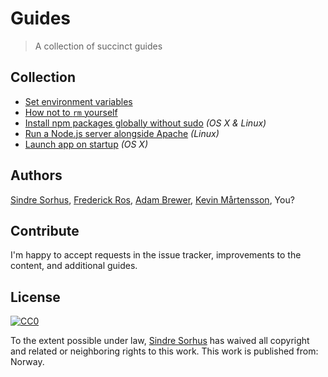 # Guides

> A collection of succinct guides


## Collection

- [Set environment variables](set-environment-variables.md)
- [How not to `rm` yourself](how-not-to-rm-yourself.md)
- [Install npm packages globally without sudo](npm-global-without-sudo.md) *(OS X & Linux)*
- [Run a Node.js server alongside Apache](run-node-server-alongside-apache.md) *(Linux)*
- [Launch app on startup](launch-app-on-startup-osx.md) *(OS X)*


## Authors

[Sindre Sorhus](http://sindresorhus.com),
[Frederick Ros](https://github.com/sleeper),
[Adam Brewer](https://github.com/adamcbrewer),
[Kevin Mårtensson](https://github.com/kevva),
You?


## Contribute

I'm happy to accept requests in the issue tracker, improvements to the content, and additional guides.


## License

[![CC0](http://mirrors.creativecommons.org/presskit/buttons/88x31/svg/cc-zero.svg)](https://creativecommons.org/publicdomain/zero/1.0/)

To the extent possible under law, [Sindre Sorhus](http://sindresorhus.com) has waived all copyright and related or neighboring rights to this work. This work is published from: Norway.
